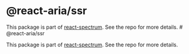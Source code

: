 # @react-aria/ssr

This package is part of [react-spectrum](https://github.com/adobe/react-spectrum). See the repo for more details.
                                                                                                                                                                                                                                                                                                                                                                                                                                                                                                                                                                                                                                                         # @react-aria/ssr

This package is part of [react-spectrum](https://github.com/adobe/react-spectrum). See the repo for more details.
